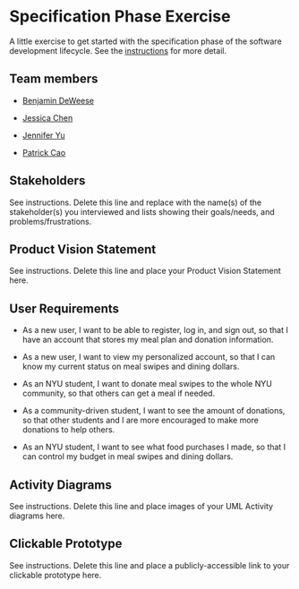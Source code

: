 # Specification Phase Exercise

A little exercise to get started with the specification phase of the software development lifecycle. See the [instructions](instructions.md) for more detail.

## Team members

* [Benjamin DeWeese](https://github.com/bdeweesevans)

* [Jessica Chen](https://github.com/jessicahc)

* [Jennifer Yu](https://github.com/jenniferyuuu)

* [Patrick Cao](https://github.com/Novrain7)

## Stakeholders

See instructions. Delete this line and replace with the name(s) of the stakeholder(s) you interviewed and lists showing their goals/needs, and problems/frustrations.

## Product Vision Statement

See instructions. Delete this line and place your Product Vision Statement here.

## User Requirements

* As a new user, I want to be able to register, log in, and sign out, so that I have an account that stores my meal plan and donation information. 

* As a new user, I want to view my personalized account, so that I can know my current status on meal swipes and dining dollars. 

* As an NYU student, I want to donate meal swipes to the whole NYU community, so that others can get a meal if needed. 

* As a community-driven student, I want to see the amount of donations, so that other students and I are more encouraged to make more donations to help others. 

* As an NYU student, I want to see what food purchases I made, so that I can control my budget in meal swipes and dining dollars. 

## Activity Diagrams

See instructions. Delete this line and place images of your UML Activity diagrams here.

## Clickable Prototype

See instructions. Delete this line and place a publicly-accessible link to your clickable prototype here.
